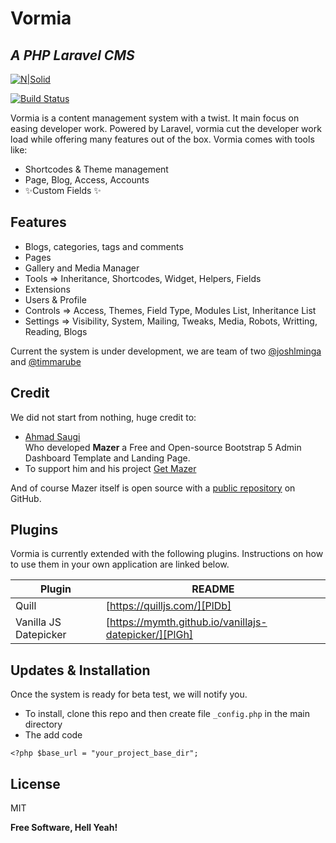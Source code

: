 # Vormia
## _A PHP Laravel CMS_

[![N|Solid](https://www.smartwebkenya.com/wp-content/uploads/2018/10/logo1.png)](https://www.smartwebkenya.com/)

[![Build Status](https://travis-ci.org/joemccann/dillinger.svg?branch=master)](https://www.smartwebkenya.com/)

Vormia is a content management system with a twist. It main focus on easing developer work.
Powered by Laravel, vormia cut the developer work load while offering many features out of the box.
Vormia comes with tools like:

- Shortcodes & Theme management
- Page, Blog, Access, Accounts
- ✨Custom Fields ✨

## Features

- Blogs, categories, tags and comments
- Pages
- Gallery and Media Manager
- Tools => Inheritance, Shortcodes, Widget, Helpers, Fields
- Extensions
- Users & Profile
- Controls => Access, Themes, Field Type, Modules List, Inheritance List
- Settings => Visibility, System, Mailing, Tweaks, Media, Robots, Writting, Reading, Blogs


Current the system is under development, we are team of two [@joshlminga](https://github.com/joshlminga) and [@timmarube](https://github.com/timmarube)


## Credit

We did not start from nothing, huge credit to:

- [Ahmad Saugi](https://github.com/zuramai)  
Who developed **Mazer** a Free and Open-source Bootstrap 5 Admin Dashboard Template and Landing Page.
- To support him and his project [Get Mazer](https://github.com/zuramai/mazer)

And of course Mazer itself is open source with a [public repository](https://github.com/zuramai/mazer)
 on GitHub.

## Plugins

Vormia is currently extended with the following plugins.
Instructions on how to use them in your own application are linked below.

| Plugin | README |
| ------ | ------ |
| Quill | [https://quilljs.com/][PlDb] |
| Vanilla JS Datepicker | [https://mymth.github.io/vanillajs-datepicker/][PlGh] |

## Updates & Installation

Once the system is ready for beta test, we will notify you.

- To install, clone this repo and then create file ``` _config.php ``` in the main directory
- The add code

```
<?php $base_url = "your_project_base_dir";
```

## License

MIT

**Free Software, Hell Yeah!**

[//]: # (These are reference links used in the body of this note and get stripped out when the markdown processor does its job. There is no need to format nicely because it shouldn't be seen. Thanks SO - http://stackoverflow.com/questions/4823468/store-comments-in-markdown-syntax)

   [dill]: <https://github.com/joemccann/dillinger>
   [git-repo-url]: <https://github.com/joemccann/dillinger.git>
   [john gruber]: <http://daringfireball.net>
   [df1]: <http://daringfireball.net/projects/markdown/>
   [markdown-it]: <https://github.com/markdown-it/markdown-it>
   [Ace Editor]: <http://ace.ajax.org>
   [node.js]: <http://nodejs.org>
   [Twitter Bootstrap]: <http://twitter.github.com/bootstrap/>
   [jQuery]: <http://jquery.com>
   [@tjholowaychuk]: <http://twitter.com/tjholowaychuk>
   [express]: <http://expressjs.com>
   [AngularJS]: <http://angularjs.org>
   [Gulp]: <http://gulpjs.com>

   [PlDb]: <https://github.com/joemccann/dillinger/tree/master/plugins/dropbox/README.md>
   [PlGh]: <https://github.com/joemccann/dillinger/tree/master/plugins/github/README.md>
   [PlGd]: <https://github.com/joemccann/dillinger/tree/master/plugins/googledrive/README.md>
   [PlOd]: <https://github.com/joemccann/dillinger/tree/master/plugins/onedrive/README.md>
   [PlMe]: <https://github.com/joemccann/dillinger/tree/master/plugins/medium/README.md>
   [PlGa]: <https://github.com/RahulHP/dillinger/blob/master/plugins/googleanalytics/README.md>
